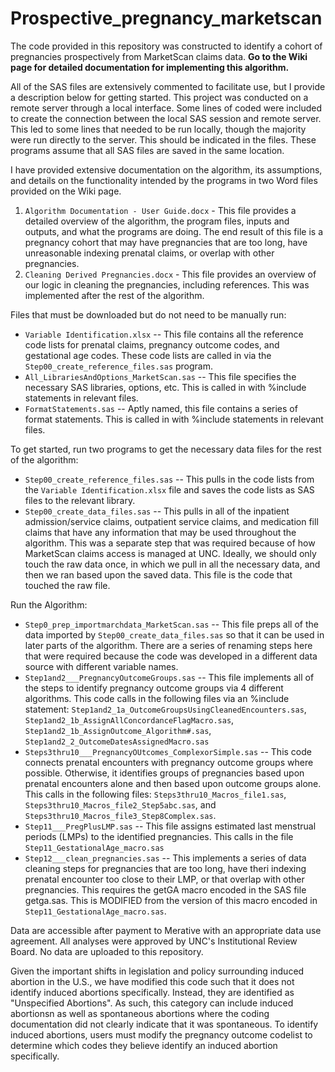 # Prospective_pregnancy_marketscan

The code provided in this repository was constructed to identify a cohort of pregnancies prospectively from MarketScan claims data. **Go to the Wiki page for detailed documentation for implementing this algorithm.**

All of the SAS files are extensively commented to facilitate use, but I provide a description below for getting started. This project was conducted on a remote server through a local interface. Some lines of coded were included to create the connection between the local SAS session and remote server. This led to some lines that needed to be run locally, though the majority were run directly to the server. This should be indicated in the files. These programs assume that all SAS files are saved in the same location.

I have provided extensive documentation on the algorithm, its assumptions, and details on the functionality intended by the programs in two Word files provided on the Wiki page.
1. `Algorithm Documentation - User Guide.docx` - This file provides a detailed overview of the algorithm, the program files, inputs and outputs, and what the programs are doing. The end result of this file is a pregnancy cohort that may have pregnancies that are too long, have unreasonable indexing prenatal claims, or overlap with other pregnancies.
2. `Cleaning Derived Pregnancies.docx` - This file provides an overview of our logic in cleaning the pregnancies, including references. This was implemented after the rest of the algorithm.

Files that must be downloaded but do not need to be manually run:
- `Variable Identification.xlsx` -- This file contains all the reference code lists for prenatal claims, pregnancy outcome codes, and gestational age codes. These code lists are called in via the `Step00_create_reference_files.sas` program.
- `All_LibrariesAndOptions_MarketScan.sas` -- This file specifies the necessary SAS libraries, options, etc. This is called in with %include statements in relevant files.
- `FormatStatements.sas` -- Aptly named, this file contains a series of format statements. This is called in with %include statements in relevant files.

To get started, run two programs to get the necessary data files for the rest of the algorithm:
- `Step00_create_reference_files.sas` -- This pulls in the code lists from the `Variable Identification.xlsx` file and saves the code lists as SAS files to the relevant library.
- `Step00_create_data_files.sas` -- This pulls in all of the inpatient admission/service claims, outpatient service claims, and medication fill claims that have any information that may be used throughout the algorithm. This was a separate step that was required because of how MarketScan claims access is managed at UNC. Ideally, we should only touch the raw data once, in which we pull in all the necessary data, and then we ran based upon the saved data. This file is the code that touched the raw file.

Run the Algorithm:
- `Step0_prep_importmarchdata_MarketScan.sas` -- This file preps all of the data imported by `Step00_create_data_files.sas` so that it can be used in later parts of the algorithm. There are a series of renaming steps here that were required because the code was developed in a different data source with different variable names.
- `Step1and2___PregnancyOutcomeGroups.sas` -- This file implements all of the steps to identify pregnancy outcome groups via 4 different algorithms. This code calls in the following files via an %include statement: `Step1and2_1a_OutcomeGroupsUsingCleanedEncounters.sas`, `Step1and2_1b_AssignAllConcordanceFlagMacro.sas`, `Step1and2_1b_AssignOutcome_Algorithm#.sas`, `Step1and2_2_OutcomeDatesAssignedMacro.sas`
- `Steps3thru10___PregnancyOUtcomes_ComplexorSimple.sas` -- This code connects prenatal encounters with pregnancy outcome groups where possible. Otherwise, it identifies groups of pregnancies based upon prenatal encounters alone and then based upon outcome groups alone. This calls in the following files: `Steps3thru10_Macros_file1.sas`, `Steps3thru10_Macros_file2_Step5abc.sas`, and `Steps3thru10_Macros_file3_Step8Complex.sas`.
- `Step11___PregPlusLMP.sas` -- This file assigns estimated last menstrual periods (LMPs) to the identified pregnancies. This calls in the file `Step11_GestationalAge_macro.sas`
- `Step12___clean_pregnancies.sas` -- This implements a series of data cleaning steps for pregnancies that are too long, have theri indexing prenatal encounter too close to their LMP, or that overlap with other pregnancies. This requires the getGA macro encoded in the SAS file getga.sas. This is MODIFIED from the version of this macro encoded in `Step11_GestationalAge_macro.sas`.

Data are accessible after payment to Merative with an appropriate data use agreement. All analyses were approved by UNC's Institutional Review Board. No data are uploaded to this repository.

Given the important shifts in legislation and policy surrounding induced abortion in the U.S., we have modified this code such that it does not identify induced abortions specifically. Instead, they are identified as "Unspecified Abortions". As such, this category can include induced abortionsn as well as spontaneous abortions where the coding documentation did not clearly indicate that it was spontaneous. To identify induced abortions, users must modify the pregnancy outcome codelist to determine which codes they believe identify an induced abortion specifically.
